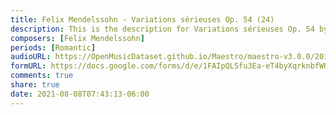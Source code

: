```yaml
---
title: Felix Mendelssohn - Variations sérieuses Op. 54 (24)
description: This is the description for Variations sérieuses Op. 54 by Felix Mendelssohn
composers: [Felix Mendelssohn]
periods: [Romantic]
audioURL: https://OpenMusicDataset.github.io/Maestro/maestro-v3.0.0/2015/MIDI-Unprocessed_R2_D2-12-13-15_mid--AUDIO-from_mp3_15_R2_2015_wav--2.midi
formURL: https://docs.google.com/forms/d/e/1FAIpQLSfu3Ea-eT4byXqrknbfWHnZSZh8e5Abhfn5DMVOHmn-3dOqYA/viewform
comments: true
share: true
date: 2021-08-08T07:43:13-06:00
---
```

